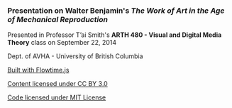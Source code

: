 ### Presentation on Walter Benjamin's _The Work of Art in the Age of Mechanical Reproduction_

Presented in Professor T’ai Smith's **ARTH 480 - Visual and Digital Media Theory** class on September 22, 2014

Dept. of AVHA - University of British Columbia

[Built with Flowtime.js](https://github.com/marcolago/flowtime.js/wiki/Made-With-Flowtime.js)

[Content licensed under CC BY 3.0](http://creativecommons.org/licenses/by/3.0/)

[Code licensed under MIT License](http://opensource.org/licenses/mit-license.html)

